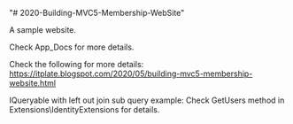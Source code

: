 "# 2020-Building-MVC5-Membership-WebSite" 

A sample website. 

Check App_Docs for more details. 

Check the following for more details: 
https://itplate.blogspot.com/2020/05/building-mvc5-membership-website.html 

IQueryable with left out join sub query example: 
Check GetUsers method in Extensions\IdentityExtensions for details. 
